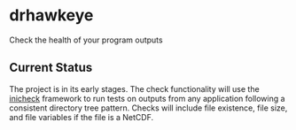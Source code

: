 # drhawkeye
Check the health of your program outputs

## Current Status
The project is in its early stages. The check functionality will use
the [inicheck] framework to run tests on outputs from any application following
a consistent directory tree pattern. Checks will include file existence,
file size, and file variables if the file is a NetCDF.

[inicheck]: https://inicheck.readthedocs.io/en/latest/
